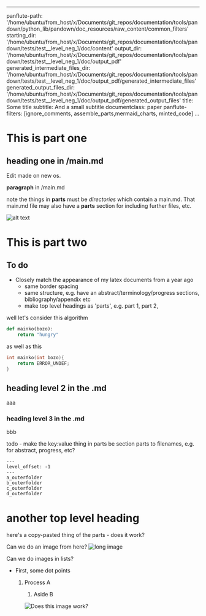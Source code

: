 
---
panflute-path: '/home/ubuntu/from_host/x/Documents/git_repos/documentation/tools/pandown/python_lib/pandown/doc_resources/raw_content/common_filters'
starting_dir: '/home/ubuntu/from_host/x/Documents/git_repos/documentation/tools/pandown/tests/test__level_neg_1/doc/content'
output_dir: '/home/ubuntu/from_host/x/Documents/git_repos/documentation/tools/pandown/tests/test__level_neg_1/doc/output_pdf'
generated_intermediate_files_dir: '/home/ubuntu/from_host/x/Documents/git_repos/documentation/tools/pandown/tests/test__level_neg_1/doc/output_pdf/generated_intermediate_files'
generated_output_files_dir: '/home/ubuntu/from_host/x/Documents/git_repos/documentation/tools/pandown/tests/test__level_neg_1/doc/output_pdf/generated_output_files'
title: Some title
subtitle: And a small subtitle
documentclass: paper
panflute-filters: [ignore_comments, assemble_parts,mermaid_charts, minted_code]
...

# This is part one

## heading one in /main.md

Edit made on new os.

**paragraph** in /main.md

note the things in **parts** must be *directories* which contain a main.md. That main.md file may also have a **parts** section for including further files, etc.

![alt text](./spaceship.png)


# This is part two

## To do
- Closely match the appearance of my latex documents from a year ago
	- same border spacing
	- same structure, e.g. have an abstract/terminology/progress sections, bibliography/appendix etc
	- make top level headings as 'parts', e.g. part 1, part 2,


well let's consider this algorithm

```python
def mainko(bozo):
	return "hungry"
```


as well as this

```c
int mainko(int bozo){
	return ERROR_UNDEF;
}
```

## heading level 2 in the .md
aaa

### heading level 3 in the .md
bbb

todo - make the key:value thing in parts be section parts to filenames, e.g. for abstract, progress, etc?
``` parts
---
level_offset: -1
---
a_outerfolder
b_outerfolder
c_outerfolder
d_outerfolder
```

<!-- 
``` comment
hello this is an ignorable comment
``` -->

# another top level heading 

here's a copy-pasted thing of the parts - does it work?
<!-- 
``` parts
my_key_1: my_value_1
my_key_2: my_value_2
---
a_outerfolder
b_outerfolder
c_outerfolder
d_outerfolder
``` -->


Can we do an image from here?
![long image](./a_outerfolder/images/image_subfolder/image_subfolder2/sample_image.png)

Can we do images in lists?

- First, some dot points
	1. Process A
		1. Aside B

		![Does this image work?](./a_outerfolder/images/image_subfolder/image_subfolder2/sample_image.png)
